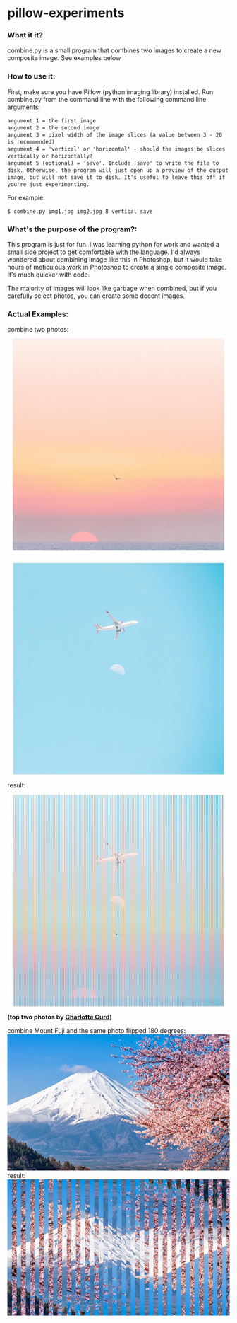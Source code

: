 # pillow-experiments
### What it it?
combine.py is a small program that combines two images to create a new composite image. See examples below

### How to use it:
First, make sure you have Pillow (python imaging library) installed.
Run combine.py from the command line with the following command line arguments:

```
argument 1 = the first image
argument 2 = the second image
argument 3 = pixel width of the image slices (a value between 3 - 20 is recommended)
argument 4 = 'vertical' or 'horizontal' - should the images be slices vertically or horizontally?
argument 5 (optional) = 'save'. Include 'save' to write the file to disk. Otherwise, the program will just open up a preview of the output image, but will not save it to disk. It's useful to leave this off if you're just experimenting.
```
For example:
```
$ combine.py img1.jpg img2.jpg 8 vertical save 
```

### What's the purpose of the program?:
This program is just for fun. I was learning python for work and wanted a small side project to get comfortable with the language. I'd always wondered about combining image like this in Photoshop, but it would take hours of meticulous work in Photoshop to create a single composite image. It's much quicker with code.

The majority of images will look like garbage when combined, but if you carefully select photos, you can create some decent images.

### Actual Examples:

combine two photos:
![Alt text](sunset1.jpg?raw=true "Sunset")
![Alt text](moon.jpg?raw=true "Moon")
result:
![Alt text](moonsunjet.jpg?raw=true "Combined")
**(top two photos by [Charlotte Curd](https://www.instagram.com/charlottecurd/))**

combine Mount Fuji and the same photo flipped 180 degrees:
![Alt text](fuji.jpg?raw=true "Mount Fuji")
result:
![Alt text](fujiflip.jpg?raw=true "Mount Fuji")
